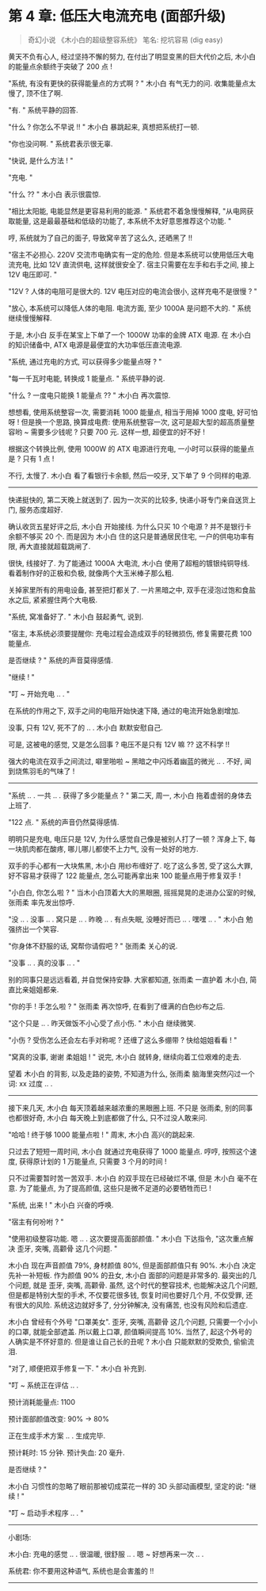 # 第 4 章: 低压大电流充电 (面部升级)

> 奇幻小说 《木小白的超级整容系统》
> 笔名: 挖坑容易 (dig easy)

黄天不负有心人, 经过坚持不懈的努力, 在付出了明显变黑的巨大代价之后,
木小白 的能量点余额终于突破了 200 点 !

"系统, 有没有更快的获得能量点的方式啊 ? "
木小白 有气无力的问.
收集能量点太慢了, 顶不住了啊.

"有. " 系统平静的回答.

"什么 ? 你怎么不早说 !! "
木小白 暴跳起来, 真想把系统打一顿.

"你也没问啊. " 系统君表示很无辜.

"快说, 是什么方法 ! "

"充电. "

"什么 ?? " 木小白 表示很震惊.

"相比太阳能, 电能显然是更容易利用的能源. "
系统君不着急慢慢解释,
"从电网获取能量, 这是最最基础和低级的功能了,
本系统不太好意思推荐这个功能. "

哼, 系统就为了自己的面子, 导致窝辛苦了这么久, 还晒黑了 !!

"宿主不必担心. 220V 交流市电确实有一定的危险.
但是本系统可以使用低压大电流充电, 比如 12V 直流供电, 这样就很安全了.
宿主只需要在左手和右手之间, 接上 12V 电压即可. "

"12V ? 人体的电阻可是很大的.
12V 电压对应的电流会很小, 这样充电不是很慢 ? "

"放心, 本系统可以降低人体的电阻.
电流方面, 至少 1000A 是问题不大的. "
系统继续慢慢解释.

于是, 木小白 反手在某宝上下单了一个 1000W 功率的金牌 ATX 电源.
在 木小白 的知识储备中, ATX 电源是最便宜的大功率低压直流电源.

"系统, 通过充电的方式, 可以获得多少能量点呀 ? "

"每一千瓦时电能, 转换成 1 能量点. " 系统平静的说.

"什么 ? 一度电只能换 1 能量点 ?? " 木小白 再次震惊.

想想看, 使用系统整容一次, 需要消耗 1000 能量点, 相当于用掉 1000 度电,
好可怕呀 !
但是换一个思路, 换算成电费:
使用系统整容一次, 这可是超大型的超高质量整容哟 ~
需要多少钱呢 ? 只要 700 元.
这样一想, 超便宜的好不好 !

根据这个转换比例, 使用 1000W 的 ATX 电源进行充电,
一小时可以获得的能量点是 ? 只有 1 点 !

不行, 太慢了.
木小白 看了看银行卡余额, 然后一咬牙, 又下单了 9 个同样的电源.

----

快递挺快的, 第二天晚上就送到了.
因为一次买的比较多, 快递小哥专门亲自送货上门, 服务态度超好.

确认收货五星好评之后, 木小白 开始接线.
为什么只买 10 个电源 ? 并不是银行卡余额不够买 20 个.
而是因为 木小白 住的这只是普通居民住宅,
一户的供电功率有限, 再大直接就超载跳闸了.

很快, 线接好了.
为了能通过 1000A 大电流, 木小白 使用了超粗的镀银纯铜导线.
看着制作好的正极和负极, 就像两个大玉米棒子那么粗.

关掉家里所有的用电设备, 甚至把灯都关了.
一片黑暗之中, 双手在浸泡过饱和食盐水之后, 紧紧握住两个大电极.

"系统, 窝准备好了. " 木小白 鼓起勇气, 说到.

"宿主, 本系统必须要提醒你:
充电过程会造成双手的轻微损伤, 修复需要花费 100 能量点.

是否继续 ? "
系统的声音莫得感情.

"继续 ! "

"叮 ~  开始充电 .. . "

在系统的作用之下, 双手之间的电阻开始快速下降, 通过的电流开始急剧增加.

没事, 只有 12V, 死不了的 .. . 木小白 默默安慰自己.

可是, 这被电的感觉, 又是怎么回事 ?
电压不是只有 12V 嘛 ?? 这不科学 !!

强大的电流在双手之间流过, 噼里啪啦 ~
黑暗之中闪烁着幽蓝的微光 .. .
不好, 闻到烧焦羽毛的气味了 !

----

"系统 .. . 一共 .. . 获得了多少能量点 ? "
第二天, 周一, 木小白 拖着虚弱的身体去上班了.

"122 点. " 系统的声音仍然莫得感情.

明明只是充电, 电压只是 12V, 为什么感觉自己像是被别人打了一顿 ?
浑身上下, 每一块肌肉都在酸疼, 哪儿哪儿都使不上力气,
没有一处好的地方.

双手的手心都有一大块焦黑, 木小白 用纱布缠好了.
吃了这么多苦, 受了这么大罪, 好不容易才获得了 122 能量点,
怎么可能再拿出来 100 能量点用于修复双手 !

"小白白, 你怎么啦 ? "
当木小白顶着大大的黑眼圈, 摇摇晃晃的走进办公室的时候,
张雨柔 率先发出惊呼.

"没 .. . 没事 .. . 窝只是 .. . 昨晚 .. . 有点失眠,
没睡好而已 .. . 嘿嘿 .. . "
木小白 勉强挤出一个笑容.

"你身体不舒服的话, 窝帮你请假吧 ? " 张雨柔 关心的说.

"没事 .. . 真的没事 .. . "

别的同事只是远远看着, 并自觉保持安静.
大家都知道, 张雨柔 一直护着 木小白, 简直比亲姐姐都亲.

"你的手 ! 手怎么啦 ? "
张雨柔 再次惊呼, 在看到了缠满的白色纱布之后.

"这个只是 .. . 昨天做饭不小心受了点小伤. "
木小白 继续微笑.

"小伤 ? 受伤怎么还会左右手对称呢 ? 还缠了这么多绷带 ?
快给姐姐看看 ! "

"窝真的没事, 谢谢 柔姐姐 ! "
说完, 木小白 就转身, 继续向着工位艰难的走去.

望着 木小白 的背影, 以及走路的姿势, 不知道为什么,
张雨柔 脑海里突然闪过一个词: xx 过度 .. .

----

接下来几天, 木小白 每天顶着越来越浓重的黑眼圈上班.
不只是 张雨柔, 别的同事也都很好奇, 木小白 每天晚上到底都做了什么,
只不过没人敢来问.

"哈哈 ! 终于够 1000 能量点啦 ! "
周末, 木小白 高兴的跳起来.

只过去了短短一周时间, 木小白 就通过充电获得了 1000 能量点.
哼哼, 按照这个速度, 获得原计划的 1 万能量点, 只需要 3 个月的时间 !

只不过需要暂时苦一苦双手.
木小白 的双手现在已经破烂不堪, 但是 木小白 毫不在意.
为了能量点, 为了提高颜值, 这些只是微不足道的必要牺牲而已 !

"系统, 出来 ! " 木小白 兴奋的呼唤.

"宿主有何吩咐 ? "

"使用初级整容功能.
嗯 .. . 这次要提高面部颜值. "
木小白 下达指令,
"这次重点解决 歪牙, 突嘴, 高颧骨 这几个问题. "

木小白 现在声音颜值 79%, 身材颜值 80%, 但是面部颜值只有 90%.
木小白 决定先补一补短板.
作为颜值 90% 的丑女, 木小白 面部的问题是非常多的.
最突出的几个问题, 就是 歪牙, 突嘴, 高颧骨.
虽然, 这个时代的整容技术, 也能解决这几个问题,
但是都是特别大型的手术, 不仅要花很多钱, 恢复时间也要好几个月,
不仅受罪, 还有很大的风险.
系统这边就好多了, 分分钟解决, 没有痛苦, 也没有风险和后遗症.

木小白 曾经有个外号 "口罩美女".
歪牙, 突嘴, 高颧骨 这几个问题, 只需要一个小小的口罩, 就能全部遮盖.
所以戴上口罩, 颜值瞬间提高 10%.
当然了, 起这个外号的人确实是不怀好意的.
但是谁让自己长的丑呢 ?
木小白 只能默默的受欺负, 偷偷流泪.

"对了, 顺便把双手修复一下. " 木小白 补充到.

"叮 ~  系统正在评估 .. .

预计消耗能量点: 1100

预计面部颜值改变: 90% -> 80%

正在生成手术方案 .. .
生成完毕.

预计耗时: 15 分钟.
预计失血: 20 毫升.

是否继续 ? "

木小白 习惯性的忽略了眼前那被切成菜花一样的 3D 头部动画模型,
坚定的说: "继续 ! "

"叮 ~  启动手术程序 .. . "

----

小剧场:

木小白: 充电的感觉 .. . 很温暖, 很舒服 .. . 嗯 ~  好想再来一次 .. .

系统君: 你不要用这种语气, 系统也是会害羞的 !!

----
